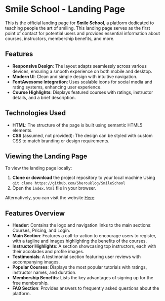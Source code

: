 # Smile School - Landing Page

This is the official landing page for **Smile School**, a platform dedicated to teaching people the art of smiling. This landing page serves as the first point of contact for potential users and provides essential information about courses, instructors, membership benefits, and more.

## Features

- **Responsive Design**: The layout adapts seamlessly across various devices, ensuring a smooth experience on both mobile and desktop.
- **Modern UI**: Clean and simple design with intuitive navigation.
- **FontAwesome Integration**: Uses scalable icons for social media and rating systems, enhancing user experience.
- **Course Highlights**: Displays featured courses with ratings, instructor details, and a brief description.

## Technologies Used

- **HTML**: The structure of the page is built using semantic HTML5 elements.
- **CSS** (assumed, not provided): The design can be styled with custom CSS to match branding or design requirements.

## Viewing the Landing Page

To view the landing page locally:

1. **Clone or download** the project repository to your local machine Using 
```git clone https://github.com/Sherouklog/SmileSchool```
2. Open the `index.html` file in your browser.

Alternatively, you can visit the website [Here](https://github.io/sherouklog)

## Features Overview

- **Header**: Contains the logo and navigation links to the main sections: Courses, Pricing, and Login.
- **Main Section**: Features a call-to-action to encourage users to register, with a tagline and images highlighting the benefits of the courses.
- **Instructor Highlights**: A section showcasing top instructors, each with their accolades and profile images.
- **Testimonials**: A testimonial section featuring user reviews with accompanying images.
- **Popular Courses**: Displays the most popular tutorials with ratings, instructor names, and duration.
- **Membership Benefits**: Lists the key advantages of signing up for the free membership.
- **FAQ Section**: Provides answers to frequently asked questions about the platform.
